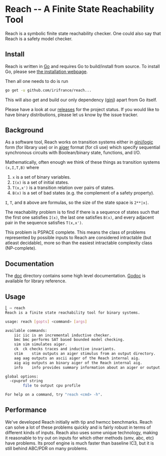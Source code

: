 # Reach -- A Finite State Reachability Tool

Reach is a symbolic finite state reachability checker.  One could also say that
Reach is a safety model checker.

## Install

Reach is written in [Go](http://golang.org) and requires Go to build/install from
source.  To install Go, please see [the installation webpage](http://golang.org/doc/install).

Then all one needs to do is run

```sh
go get -u github.com/irifrance/reach...
```

This will also get and build our only dependency ([gini](http://github.com/irifrance/gini))
apart from Go itself.

Please have a look at our
[releases](http://github.com/irifrance/reach/releases) for the project
status.  If you would like to have binary distributions, please let us know by the issue
tracker.

## Background

As a software tool, Reach works on transition systems either in
[gini/logic](https://godoc.org/github.com/irifrance/gini/logic#S) form (for
library use) or in
[aiger](http://fmv.jku.at/aiger/) format (for cli use) which specify sequential
synchronous circuits with Boolean/binary state, functions, and I/O.  

Mathematically, often enough we think of these things as
transition systems `(x,I,T,B)` where

1. `x` is a set of binary variables.
1. `I(x)` is a set of initial states.
1. `T(x,x')` is a transition relation over pairs of states.
1. `B(x)` is a set of bad states (e.g. the complement of a safety property).

`I`, `T`, and `B` above are formulas, so the size of the state space is
`2**|x|`.

The reachability problem is to find if there is a sequence of states
such that the first one satisfies `I(x)`, the last one satisfies `B(x)`,
and every adjacent pair in the sequence satisfies `T(x,x')`.

This problem is PSPACE complete. This means the class of problems represented
by possible inputs to Reach are considered intractable (but atleast
decidable), more so than the easiest intractable complexity class (NP-complete).

## Documentation
The [doc](https://github.com/irifrance/reach/tree/master/doc) directory contains some high
level documentation.  [Godoc](https://godoc.org/github.com/irifrance/reach) is
available for library reference.


## Usage
```sh
⎣ ⇨ reach
Reach is a finite state reachability tool for binary systems.

usage: reach [gopts] <command> [args]

available commands:
	iic	iic is an incremental inductive checker.
	bmc	bmc performs SAT based bounded model checking.
	sim	sim simulates aiger.
	ck	ck checks traces and inductive invariants.
	stim	stim outputs an aiger stimulus from an output directory.
	aag	aag outputs an ascii aiger of the Reach internal aig.
	aig	aig outputs an binary aiger of the Reach internal aig.
	info	info provides summary information about an aiger or output.

global options:
  -cpuprof string
    	file to output cpu profile

For help on a command, try "reach <cmd> -h".
```

## Performance

We've developed Reach initially with tip and hwmcc benchmarks. Reach can
solve a lot of these problems quickly and is fairly robust in terms of 
different kinds of inputs.  Reach also uses some unique technology, making
it reasonable to try out on inputs for which other methods (smv, abc, etc)
have problems.  Its proof engine is much faster than baseline IC3, but it
is still behind ABC/PDR on many problems. 



